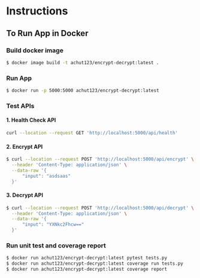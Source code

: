 # Instructions

## To Run App in Docker

### Build docker image

```bash
$ docker image build -t achut123/encrypt-decrypt:latest .
```

### Run App

```bash
$ docker run -p 5000:5000 achut123/encrypt-decrypt:latest
```

### Test APIs

#### 1. Health Check API

```bash
curl --location --request GET 'http://localhost:5000/api/health'
```

#### 2. Encrypt API

```bash
$ curl --location --request POST 'http://localhost:5000/api/encrypt' \
  --header 'Content-Type: application/json' \
  --data-raw '{
      "input": "asdsaas"
  }'
```

#### 3. Decrypt API

```bash
$ curl --location --request POST 'http://localhost:5000/api/decrypt' \
  --header 'Content-Type: application/json' \
  --data-raw '{
      "input": "YXNkc2Fhcw=="
  }'
```

### Run unit test and coverage report

```bash
$ docker run achut123/encrypt-decrypt:latest pytest tests.py
$ docker run achut123/encrypt-decrypt:latest coverage run tests.py
$ docker run achut123/encrypt-decrypt:latest coverage report
```
